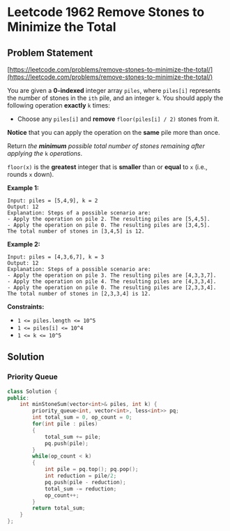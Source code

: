 # Leetcode 1962 Remove Stones to Minimize the Total

## Problem Statement

[https://leetcode.com/problems/remove-stones-to-minimize-the-total/](https://leetcode.com/problems/remove-stones-to-minimize-the-total/)

You are given a **0-indexed** integer array `piles`, where `piles[i]` represents the number of stones in the `ith` pile, and an integer `k`. You should apply the following operation **exactly** `k` times:

* Choose any `piles[i]` and **remove** `floor(piles[i] / 2)` stones from it.

**Notice** that you can apply the operation on the **same** pile more than once.

Return _the **minimum** possible total number of stones remaining after applying the_ `k` _operations_.

`floor(x)` is the **greatest** integer that is **smaller** than or **equal** to `x` \(i.e., rounds `x` down\).

**Example 1:**

```text
Input: piles = [5,4,9], k = 2
Output: 12
Explanation: Steps of a possible scenario are:
- Apply the operation on pile 2. The resulting piles are [5,4,5].
- Apply the operation on pile 0. The resulting piles are [3,4,5].
The total number of stones in [3,4,5] is 12.
```

**Example 2:**

```text
Input: piles = [4,3,6,7], k = 3
Output: 12
Explanation: Steps of a possible scenario are:
- Apply the operation on pile 3. The resulting piles are [4,3,3,7].
- Apply the operation on pile 4. The resulting piles are [4,3,3,4].
- Apply the operation on pile 0. The resulting piles are [2,3,3,4].
The total number of stones in [2,3,3,4] is 12.
```

**Constraints:**

* `1 <= piles.length <= 10^5`
* `1 <= piles[i] <= 10^4`
* `1 <= k <= 10^5`

## Solution

### Priority Queue 

```cpp
class Solution {
public:
    int minStoneSum(vector<int>& piles, int k) {
        priority_queue<int, vector<int>, less<int>> pq;
        int total_sum = 0, op_count = 0;
        for(int pile : piles)
        {
            total_sum += pile;
            pq.push(pile);
        }
        while(op_count < k)
        {
            int pile = pq.top(); pq.pop();
            int reduction = pile/2;
            pq.push(pile - reduction);
            total_sum -= reduction;
            op_count++;
        }
        return total_sum;
    }
};
```

